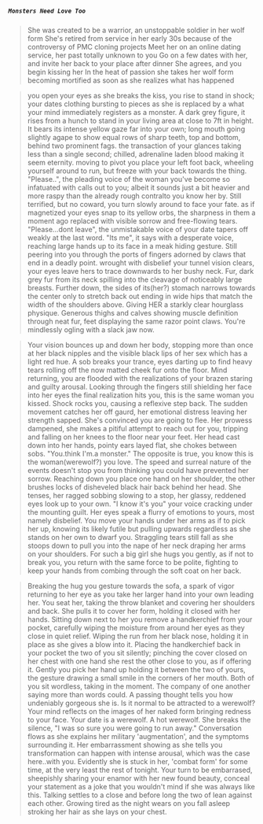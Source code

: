 ##### `Monsters Need Love Too`
>She was created to be a warrior, an unstoppable soldier in her wolf form
>She's retired from service in her early 30s because of the controversy of PMC cloning projects
>Meet her on an online dating service, her past totally unknown to you
>Go on a few dates with her, and invite her back to your place after dinner
>She agrees, and you begin kissing her
>In the heat of passion she takes her wolf form becoming mortified as soon as she realizes what has happened

>you open your eyes as she breaks the kiss, you rise to stand in shock; your dates clothing bursting to pieces as she is replaced by a what your mind immediately registers as a monster.
>A dark grey figure, it rises from a hunch to stand in your living area at close to 7ft in height. It bears its intense yellow gaze far into your own; long mouth going slightly agape to show equal rows of sharp teeth, top and bottom, behind two prominent fags. the transaction of your glances taking less than a single second; chilled, adrenaline laden blood making it seem eternity.
>moving to pivot you place your left foot back, wheeling yourself around to run, but freeze with your back towards the thing.
>"Please..", the pleading voice of the woman you've become so infatuated with calls out to you; albeit it sounds just a bit heavier and more raspy than the already rough contralto you know her by. Still terrified, but no coward, you turn slowly around to face your fate.
>as if magnetized your eyes snap to its yellow orbs, the sharpness in them a moment ago replaced with visible sorrow and free-flowing tears.
"Please...dont leave", the unmistakable voice of your date tapers off weakly at the last word. "Its me", it says with a desperate voice, reaching large hands up to its face in a meak hiding gesture. Still peering into you through the ports of fingers adorned by claws that end in a deadly point.
>wrought with disbelief your tunnel vision clears, your eyes leave hers to trace downwards to her bushy neck. Fur, dark grey fur from its neck spilling into the cleavage of noticeably large breasts. Further down, the sides of its(her?) stomach narrows towards the center only to stretch back out ending in wide hips that match the width of the shoulders above. Giving HER a starkly clear hourglass physique. Generous thighs and calves showing muscle definition through neat fur, feet displaying the same razor point claws.
>You're mindlessly ogling with a slack jaw now.

>Your vision bounces up and down her body, stopping more than once at her black nipples and the visible black lips of her sex which has a light red hue.
>A sob breaks your trance, eyes darting up to find heavy tears rolling off the now matted cheek fur onto the floor. Mind returning, you are flooded with the realizations of your brazen staring and guilty arousal. Looking through the fingers still shielding her face into her eyes the final realization hits you, this is the same woman you kissed.
>Shock rocks you, causing a reflexive step back. The sudden movement catches her off gaurd, her emotional distress leaving her strength sapped. She's convinced you are going to flee. Her prowess dampened, she makes a pitiful attempt to reach out for you, tripping and falling on her knees to the floor near your feet. Her head cast down into her hands, pointy ears layed flat, she chokes between sobs. "You.think I'm.a monster."
>The opposite is true, you know this is the woman(werewolf?) you love. The speed and surreal nature of the events doesn't stop you from thinking you could have prevented her sorrow.
>Reaching down you place one hand on her shoulder, the other brushes locks of disheveled black hair back behind her head. She tenses, her ragged sobbing slowing to a stop, her glassy, reddened eyes look up to your own. "I know it's you" your voice cracking under the mounting guilt.
>Her eyes speak a flurry of emotions to yours, most namely disbelief. You move your hands under her arms as if to pick her up, knowing its likely futile but pulling upwards regardless as she stands on her own to dwarf you. Straggling tears still fall as she stoops down to pull you into the nape of her neck draping her arms on your shoulders.
>For such a big girl she hugs you gently, as if not to break you, you return with the same force to be polite, fighting to keep your hands from combing through the soft coat on her back.

>Breaking the hug you gesture towards the sofa, a spark of vigor returning to her eye as you take her larger hand into your own leading her.
>You seat her, taking the throw blanket and covering her shoulders and back. She pulls it to cover her form, holding it closed with her hands. Sitting down next to her you remove a handkerchief from your pocket, carefully wiping the moisture from around her eyes as they close in quiet relief. Wiping the run from her black nose, holding it in place as she gives a blow into it. Placing the handkerchief back in your pocket the two of you sit silently; pinching the cover closed on her chest with one hand she rest the other close to you, as if offering it. Gently you pick her hand up holding it between the two of yours, the gesture drawing a small smile in the corners of her mouth.
>Both of you sit wordless, taking in the moment. The company of one another saying more than words could. A passing thought tells you how undeniably gorgeous she is. Is it normal to be attracted to a werewolf? Your mind reflects on the images of her naked form bringing redness to your face. Your date is a werewolf. A hot werewolf.
>She breaks the silence, "I was so sure you were going to run away." Conversation flows as she explains her military 'augmentation', and the symptoms surrounding it. Her embarrassment showing as she tells you transformation can happen with intense arousal, which was the case here..with you. Evidently she is stuck in her, 'combat form' for some time, at the very least the rest of tonight. Your turn to be embarrased, sheepishly sharing your enamor with her new found beauty, conceal your statement as a joke that you wouldn't mind if she was always like this.
>Talking settles to a close and before long the two of lean against each other. Growing tired as the night wears on you fall asleep stroking her hair as she lays on your chest.